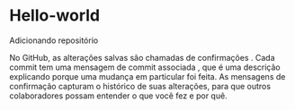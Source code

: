 # Hello-world
Adicionando repositório

No GitHub, as alterações salvas são chamadas de confirmações . Cada commit tem uma mensagem de commit associada , que é uma descrição explicando porque uma mudança em particular foi feita. As mensagens de confirmação capturam o histórico de suas alterações, para que outros colaboradores possam entender o que você fez e por quê.
